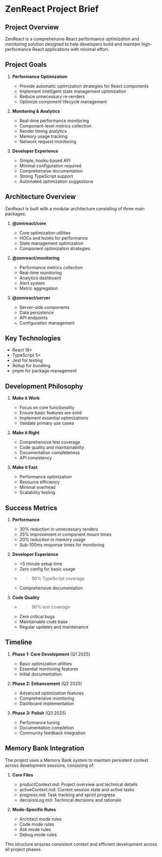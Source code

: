 # ZenReact Project Brief

## Project Overview

ZenReact is a comprehensive React performance optimization and monitoring solution designed to help developers build and maintain high-performance React applications with minimal effort.

## Project Goals

1. **Performance Optimization**

   - Provide automatic optimization strategies for React components
   - Implement intelligent state management optimization
   - Reduce unnecessary re-renders
   - Optimize component lifecycle management

2. **Monitoring & Analytics**

   - Real-time performance monitoring
   - Component-level metrics collection
   - Render timing analytics
   - Memory usage tracking
   - Network request monitoring

3. **Developer Experience**
   - Simple, hooks-based API
   - Minimal configuration required
   - Comprehensive documentation
   - Strong TypeScript support
   - Automated optimization suggestions

## Architecture Overview

ZenReact is built with a modular architecture consisting of three main packages:

1. **@zenreact/core**

   - Core optimization utilities
   - HOCs and hooks for performance
   - State management optimization
   - Component optimization strategies

2. **@zenreact/monitoring**

   - Performance metrics collection
   - Real-time monitoring
   - Analytics dashboard
   - Alert system
   - Metric aggregation

3. **@zenreact/server**
   - Server-side components
   - Data persistence
   - API endpoints
   - Configuration management

## Key Technologies

- React 18+
- TypeScript 5+
- Jest for testing
- Rollup for bundling
- pnpm for package management

## Development Philosophy

1. **Make it Work**

   - Focus on core functionality
   - Ensure basic features are solid
   - Implement essential optimizations
   - Validate primary use cases

2. **Make it Right**

   - Comprehensive test coverage
   - Code quality and maintainability
   - Documentation completeness
   - API consistency

3. **Make it Fast**
   - Performance optimization
   - Resource efficiency
   - Minimal overhead
   - Scalability testing

## Success Metrics

1. **Performance**

   - 30% reduction in unnecessary renders
   - 25% improvement in component mount times
   - 20% reduction in memory usage
   - Sub-100ms response times for monitoring

2. **Developer Experience**

   - <5 minute setup time
   - Zero config for basic usage
   - > 90% TypeScript coverage
   - Comprehensive documentation

3. **Code Quality**
   - > 90% test coverage
   - Zero critical bugs
   - Maintainable code base
   - Regular updates and maintenance

## Timeline

1. **Phase 1: Core Development** (Q1 2025)

   - Basic optimization utilities
   - Essential monitoring features
   - Initial documentation

2. **Phase 2: Enhancement** (Q2 2025)

   - Advanced optimization features
   - Comprehensive monitoring
   - Dashboard implementation

3. **Phase 3: Polish** (Q3 2025)
   - Performance tuning
   - Documentation completion
   - Community feedback integration

## Memory Bank Integration

The project uses a Memory Bank system to maintain persistent context across development sessions, consisting of:

1. **Core Files**

   - productContext.md: Project overview and technical details
   - activeContext.md: Current session state and active tasks
   - progress.md: Task tracking and sprint progress
   - decisionLog.md: Technical decisions and rationale

2. **Mode-Specific Rules**
   - Architect mode rules
   - Code mode rules
   - Ask mode rules
   - Debug mode rules

This structure ensures consistent context and efficient development across all project phases.
